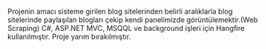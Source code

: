 Projenin amacı sisteme girilen blog sitelerinden belirli aralıklarla blog sitelerinde paylaşılan blogları çekip kendi panelimizde görüntülemektir.(Web Scraping)
C#, ASP.NET MVC, MSQQL ve background işleri için Hangfire kullanılmıştır.
Proje yarım bırakılmıştır.
 
